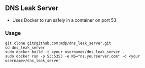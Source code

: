 ## DNS Leak Server

- Uses Docker to run safely in a container on port 53

### Usage

    git clone git@github.com:mdp/dns_leak_server.git
    cd dns_leak_server
    sudo docker build -t <your username>/dns_leak_server .
    sudo docker run -p 53:5353 -e NS="ns.yourserver.com" -d <your username>/dns_leak_server
